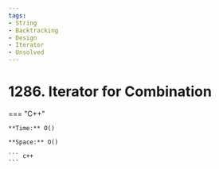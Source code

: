 ```yaml
---
tags:
- String
- Backtracking
- Design
- Iterator
- Unsolved
---
```



# 1286. Iterator for Combination

=== "C++"

    **Time:** O()

    **Space:** O()

    ``` c++
    ```
